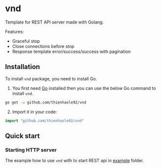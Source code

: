 # vnd

Template for REST API server made with Golang.

Features:
- Graceful stop
- Close connections before stop
- Response template error/success/success with pagination

## Installation

To install `vnd` package, you need to install Go.

1. You first need [Go](https://golang.org/) installed then you can use the below Go command to install `vnd`.

```sh
go get -u github.com/thienhaole92/vnd
```

2. Import it in your code:

```go
import "github.com/thienhaole92/vnd"
```

## Quick start

### Starting HTTP server

The example how to use `vnd` with to start REST api in [example](./example) folder.
